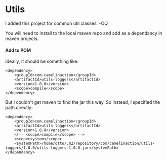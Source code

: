 Utils 
============================

I added this project for common util classes.
-OQ

You will need to install to the local maven repo and add as a dependancy in maven projects.

#### Add to POM ####

Ideally, it should be something like:

	<dependency>
		<groupId>com.camelinaction</groupId>
		<artifactId>utils-loggers</artifactId>
		<version>1.0.0</version>
		<scope>compile</scope>
	</dependency>

But I couldn't get maven to find the jar this way. So instead, I specified the path directly:

	<dependency>
		<groupId>com.camelinaction</groupId>
		<artifactId>utils-loggers</artifactId>
		<version>1.0.0</version>
		<!-- <scope>compile</scope> -->
		<scope>system</scope>
		<systemPath>/home/otto/.m2/repository/com/camelinaction/utils-loggers/1.0.0/utils-loggers-1.0.0.jar</systemPath>			
	</dependency>

